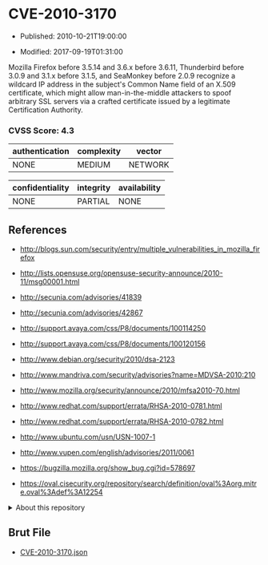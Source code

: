 # CVE-2010-3170

- Published: 2010-10-21T19:00:00

- Modified: 2017-09-19T01:31:00

Mozilla Firefox before 3.5.14 and 3.6.x before 3.6.11, Thunderbird before 3.0.9 and 3.1.x before 3.1.5, and SeaMonkey before 2.0.9 recognize a wildcard IP address in the subject's Common Name field of an X.509 certificate, which might allow man-in-the-middle attackers to spoof arbitrary SSL servers via a crafted certificate issued by a legitimate Certification Authority.

### CVSS Score: **4.3**

| authentication | complexity | vector |
| --- | --- | --- |
| NONE | MEDIUM | NETWORK |

| confidentiality | integrity | availability |
| --- | --- | --- |
| NONE | PARTIAL | NONE |

## References

* http://blogs.sun.com/security/entry/multiple_vulnerabilities_in_mozilla_firefox

* http://lists.opensuse.org/opensuse-security-announce/2010-11/msg00001.html

* http://secunia.com/advisories/41839

* http://secunia.com/advisories/42867

* http://support.avaya.com/css/P8/documents/100114250

* http://support.avaya.com/css/P8/documents/100120156

* http://www.debian.org/security/2010/dsa-2123

* http://www.mandriva.com/security/advisories?name=MDVSA-2010:210

* http://www.mozilla.org/security/announce/2010/mfsa2010-70.html

* http://www.redhat.com/support/errata/RHSA-2010-0781.html

* http://www.redhat.com/support/errata/RHSA-2010-0782.html

* http://www.ubuntu.com/usn/USN-1007-1

* http://www.vupen.com/english/advisories/2011/0061

* https://bugzilla.mozilla.org/show_bug.cgi?id=578697

* https://oval.cisecurity.org/repository/search/definition/oval%3Aorg.mitre.oval%3Adef%3A12254

<details>
<summary>About this repository</summary> 

  This repository is part of the project [Live Hack CVE](https://github.com/Live-Hack-CVE). Main website can be found [www.live-hack.org](https://www.live-hack.org) 
  
  Made by [Sn0wAlice](https://github.com/Sn0wAlice) for the people that care about security and need to have a feed of the latest CVEs. Hope you enjoy it, don't forget to star the repo and follow me on [Twitter](https://twitter.com/Sn0wAlice) and [Github](https://github.com/Sn0wAlice). And that is my [personnal website](https://www.alice-snow.me/)

  - [Home Page](https://github.com/Live-Hack-CVE)
  - [Framework](https://github.com/Live-Hack-CVE/cve-framework)
  - [CVE database](https://github.com/Live-Hack-CVE/full_database)
  - [Changelog](https://github.com/Live-Hack-CVE/Changelog)
</details>

## Brut File

* [CVE-2010-3170.json](https://raw.githubusercontent.com/Live-Hack-CVE/full_database/main/cves/2010/CVE-2010-3170.json)

